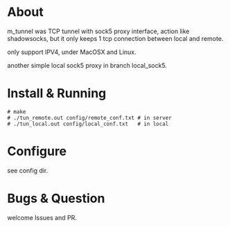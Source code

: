 
# About

m_tunnel was TCP tunnel with sock5 proxy interface, action like shadowsocks, but it only keeps 1 tcp connection between local and remote.

only support IPV4, under MacOSX and Linux.

another simple local sock5 proxy in branch local_sock5.




# Install & Running

```
# make
# ./tun_remote.out config/remote_conf.txt # in server
# ./tun_local.out config/local_conf.txt   # in local
```





# Configure

see config dir. 


# Bugs & Question

welcome Issues and PR.
